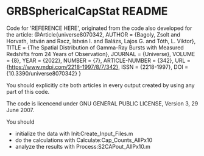 # GRBSphericalCapStat README 

Code for 'REFERENCE HERE', originated from the code also developed for the article:
@Article{universe8070342,
AUTHOR = {Bagoly, Zsolt and Horvath, István and Racz, István I. and Balázs, Lajos G. and Tóth, L. Viktor},
TITLE = {The Spatial Distribution of Gamma-Ray Bursts with Measured Redshifts from 24 Years of Observation},
JOURNAL = {Universe},
VOLUME = {8},
YEAR = {2022},
NUMBER = {7},
ARTICLE-NUMBER = {342},
URL = {https://www.mdpi.com/2218-1997/8/7/342},
ISSN = {2218-1997},
DOI = {10.3390/universe8070342}
}

You should explicitly cite both articles in every output created by using any part of this code.

The code is licencend under GNU GENERAL PUBLIC LICENSE, Version 3, 29 June 2007.

You should 
- initialize the data with Init:Create_Input_Files.m
- do the calculations with Calculate:Cap_Counts_AllPx10
- analyze the results with Process:S2CAPout_AllPx10.m




